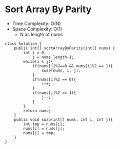 # Sort Array By Parity

- Time Complexity: O(N)
- Space Complexity: O(1)
  - N as length of nums

```
class Solution {
    public int[] sortArrayByParity(int[] nums) {
        int i = 0,
            j = nums.length-1;
        while(i < j){
            if(nums[j]%2==0 && nums[i]%2 == 1){
                swap(nums, i, j);
            }
            if(nums[i]%2 == 0){
                i++;
            }
            if(nums[j]%2 == 1){
                j--;
            }
        }
        return nums;
    }
    public void swap(int[] nums, int i, int j){
        int tmp = nums[i];
        nums[i] = nums[j];
        nums[j] = tmp;
    }
}
```
